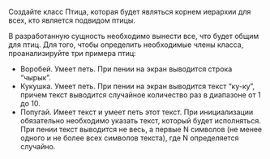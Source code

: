 Создайте класс Птица, которая будет являться корнем иерархии для всех, кто является подвидом птицы.

В разработанную сущность необходимо вынести все, что будет общим для птиц. Для того, чтобы определить необходимые члены класса, проанализируйте три примера птиц:

+ Воробей. Умеет петь. При пении на экран выводится строка “чырык”.
+ Кукушка. Умеет петь. При пении на экран выводится текст “ку-ку”, причем текст выводится случайное количество раз в диапазоне от 1 до 10. 
+ Попугай. Имеет текст и умеет петь этот текст. При инициализации обязательно необходимо указать текст, который будет исполняться. При пении текст выводится не весь, а первые N символов (не менее одного и не более всех символов текста), где N определяется случайно.
